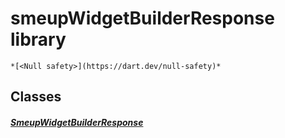 


# smeupWidgetBuilderResponse library






    *[<Null safety>](https://dart.dev/null-safety)*





## Classes

##### [SmeupWidgetBuilderResponse](../smeup_models_smeupWidgetBuilderResponse/SmeupWidgetBuilderResponse-class.md)



 















